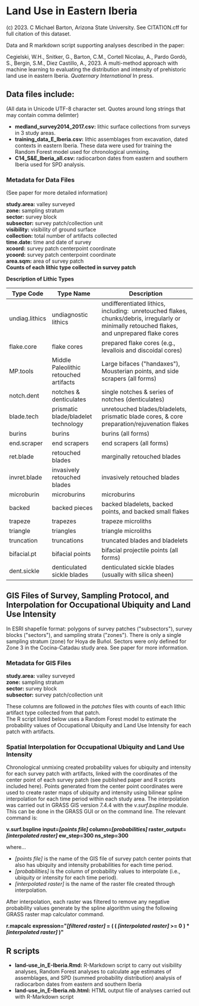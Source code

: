 # Land Use in Eastern Iberia
(c) 2023. C Michael Barton, Arizona State University. See CITATION.cff for full citation of this dataset.

Data and R markdown script supporting analyses described in the paper:

Cegielski, W.H., Snitker, G., Barton, C.M., Cortell Nicolau, A., Pardo Gordò, S., Bergin, S.M., Diez Castillo, A., 2023. A multi-method approach with machine learning to evaluating the distribution and intensity of prehistoric land use in eastern Iberia. _Quaternary International_ In press.

## Data files include:
(All data in Unicode UTF-8 character set. Quotes around long strings that may contain comma delimter)

* __medland_survey2014_2017.csv:__ lithic surface collections from surveys in 3 study areas.
* __training_data_E_Iberia.csv:__ lithic assemblages from excavation, dated contexts in eastern Iberia. These data were used for training the Random Forest model used for chronological unmixing.
* __C14_S&E_Iberia_all.csv:__ radiocarbon dates from eastern and southern Iberia used for SPD analysis.

### Metadata for Data Files
(See paper for more detailed information)

__study.area:__ valley surveyed  
__zone:__ sampling stratum  
__sector:__ survey block  
__subsector:__ survey patch/collection unit  
__visibility:__ visibility of ground surface  
__collection:__ total number of artifacts collected  
__time.date:__ time and date of survey  
__xcoord:__ survey patch centerpoint coordinate  
__ycoord:__ survey patch centerpoint coordinate  
__area.sqm:__ area of survey patch  
__Counts of each lithic type collected in survey patch__  

__Description of Lithic Types__  

| Type Code	| Type Name	| Description |
| ---	| ---	| --- |
| undiag.lithics	| undiagnostic lithics	| undifferentiated lithics, including:  unretouched flakes, chunks/debris, irregularly or minimally retouched flakes, and unprepared flake cores
| flake.core	| flake cores	| prepared flake cores (e.g., levallois and discoidal cores) |
| MP.tools	| Middle Paleolithic retouched artifacts	| Large bifaces ("handaxes"), Mousterian points, and side scrapers (all forms) |
| notch.dent	| notches & denticulates	| single notches & series of notches (denticulates) |
| blade.tech	| prismatic blade/bladelet technology	| unretouched blades/bladelets, prismatic blade cores, & core preparation/rejuvenation flakes |
| burins	| burins	| burins (all forms) |
| end.scraper	| end scrapers	| end scrapers (all forms) |
| ret.blade	| retouched blades	| marginally retouched blades |
| invret.blade	| invasively retouched blades	| invasively retouched blades |
| microburin	| microburins	| microburins |
| backed	| backed pieces	| backed bladelets, backed points, and backed small flakes |
| trapeze	| trapezes	| trapeze microliths |
| triangle	| triangles	| triangle microliths |
| truncation	| truncations	| truncated blades and bladelets |
| bifacial.pt	| bifacial points	| bifacial projectile points (all forms) |
| dent.sickle	| denticulated sickle blades	| denticulated sickle blades (usually with silica sheen) |

## GIS Files of Survey, Sampling Protocol, and Interpolation for Occupational Ubiquity and Land Use Intensity
In ESRI shapefile format: polygons of survey patches ("subsectors"), survey blocks ("sectors"), and sampling strata ("zones"). There is only a single sampling stratum (zone) for Hoya de Buñol. Sectors were only defined for Zone 3 in the Cocina-Catadau study area. See paper for more information.  

### Metadata for GIS Files
__study.area:__ valley surveyed  
__zone:__ sampling stratum  
__sector:__ survey block  
__subsector:__ survey patch/collection unit  

These columns are followed in the _patches_ files with counts of each lithic artifact type collected from that patch.  
The R script listed below uses a Random Forest model to estimate the probability values of Occupational Ubiquity and Land Use Intensity for each patch with artifacts.  

### Spatial Interpolation for Occupational Ubiquity and Land Use Intensity
Chronological unmixing created probability values for ubiquity and intensity for each survey patch with artifacts, linked with the coordinates of the center point of each survey patch (see published paper and R scripts included here). Points generated from the center point coordinates were used to create raster maps of ubiquity and intensity using bilinear spline interpolation for each time period within each study area. The interpolation was carried out in GRASS GIS version 7.4.4 with the _v.surf.bspline_ module. This can be done in the GRASS GUI or on the command line. The relevant command is:

__v.surf.bspline input=_[points file]_ column=_[probabilities]_ raster_output=_[interpolated raster]_ ew_step=300 ns_step=300__

where...
* _[points file]_ is the name of the GIS file of survey patch center points that also has ubiquity and intensity probabilities for each time period.
* _[probabilities]_ is the column of probability values to interpolate (i.e., ubiquity or intensity for each time period).
* _[interpolated raster]_ is the name of the raster file created through interpolation.

After interpolation, each raster was filtered to remove any negative probability values generate by the spline algorithm using the following GRASS raster map calculator command.

__r.mapcalc expression="_[filtered raster]_ = ( ( _[interpolated raster]_ >= 0 ) * _[interpolated raster]_ )"__

## R scripts
* __land-use_in_E-Iberia.Rmd:__ R-Markdown script to carry out visibility analyses, Random Forest analyses to calculate age estimates of assemblages, and SPD (summed probability distribution) analysis of radiocarbon dates from eastern and southern Iberia
* __land-use_in_E-Iberia.nb.html:__ HTML output file of analyses carried out with R-Markdown script
